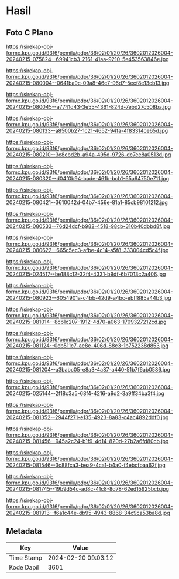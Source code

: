 # Hasil

## Foto C Plano

https://sirekap-obj-formc.kpu.go.id/93f6/pemilu/pdpr/36/02/01/20/26/3602012026004-20240215-075824--69941cb3-2161-41aa-9210-5e453563846e.jpg

https://sirekap-obj-formc.kpu.go.id/93f6/pemilu/pdpr/36/02/01/20/26/3602012026004-20240215-080004--0641ba9c-09a8-46c7-96d7-5ecf8e13cb13.jpg

https://sirekap-obj-formc.kpu.go.id/93f6/pemilu/pdpr/36/02/01/20/26/3602012026004-20240215-080045--a7741d43-3e55-4361-824d-7ebd27c508ba.jpg

https://sirekap-obj-formc.kpu.go.id/93f6/pemilu/pdpr/36/02/01/20/26/3602012026004-20240215-080133--a8500b27-1c21-4652-94fa-4f83314ce65d.jpg

https://sirekap-obj-formc.kpu.go.id/93f6/pemilu/pdpr/36/02/01/20/26/3602012026004-20240215-080210--3c8cbd2b-a94a-495d-9726-dc7ee8a0513d.jpg

https://sirekap-obj-formc.kpu.go.id/93f6/pemilu/pdpr/36/02/01/20/26/3602012026004-20240215-080320--d04f0b94-bade-461b-bcb1-65a64750e711.jpg

https://sirekap-obj-formc.kpu.go.id/93f6/pemilu/pdpr/36/02/01/20/26/3602012026004-20240215-080421--3610042d-04b7-456e-81a1-85cb98101212.jpg

https://sirekap-obj-formc.kpu.go.id/93f6/pemilu/pdpr/36/02/01/20/26/3602012026004-20240215-080533--76d24dcf-b982-4518-98cb-310b40dbbd8f.jpg

https://sirekap-obj-formc.kpu.go.id/93f6/pemilu/pdpr/36/02/01/20/26/3602012026004-20240215-080622--665c5ec3-afbe-4c14-a5f8-333004cd5c4f.jpg

https://sirekap-obj-formc.kpu.go.id/93f6/pemilu/pdpr/36/02/01/20/26/3602012026004-20240215-024517--be188c12-32f4-4331-b9df-6b7013c2a406.jpg

https://sirekap-obj-formc.kpu.go.id/93f6/pemilu/pdpr/36/02/01/20/26/3602012026004-20240215-080923--6054901a-c4bb-42d9-a4bc-ebff885a44b3.jpg

https://sirekap-obj-formc.kpu.go.id/93f6/pemilu/pdpr/36/02/01/20/26/3602012026004-20240215-081014--8cb1c207-1912-4d70-a063-1709327212cd.jpg

https://sirekap-obj-formc.kpu.go.id/93f6/pemilu/pdpr/36/02/01/20/26/3602012026004-20240215-081124--0cb511c7-ae8e-406d-88c3-1b752238d853.jpg

https://sirekap-obj-formc.kpu.go.id/93f6/pemilu/pdpr/36/02/01/20/26/3602012026004-20240215-081204--a3babc05-e8a3-4a87-a440-51b7f6ab0586.jpg

https://sirekap-obj-formc.kpu.go.id/93f6/pemilu/pdpr/36/02/01/20/26/3602012026004-20240215-025144--2f18c3a5-68f4-4216-a9d2-3a9ff34ba3f4.jpg

https://sirekap-obj-formc.kpu.go.id/93f6/pemilu/pdpr/36/02/01/20/26/3602012026004-20240215-081352--2944f271-e135-4923-8a83-c4ac4892ddf0.jpg

https://sirekap-obj-formc.kpu.go.id/93f6/pemilu/pdpr/36/02/01/20/26/3602012026004-20240215-081456--945a2c24-b1f9-4d14-820d-27b2a6fd80cb.jpg

https://sirekap-obj-formc.kpu.go.id/93f6/pemilu/pdpr/36/02/01/20/26/3602012026004-20240215-081546--3c88fca3-bea9-4ca1-b4a0-f4ebcfbaa62f.jpg

https://sirekap-obj-formc.kpu.go.id/93f6/pemilu/pdpr/36/02/01/20/26/3602012026004-20240215-081745--19b9d54c-ad8c-41c8-8d78-62ed15925bcb.jpg

https://sirekap-obj-formc.kpu.go.id/93f6/pemilu/pdpr/36/02/01/20/26/3602012026004-20240215-081913--f6a1c44e-db95-4943-8868-34c9ca53ba8d.jpg


## Metadata

| Key        | Value               |
| ---------- | ------------------- |
| Time Stamp | 2024-02-20 09:03:12 |
| Kode Dapil | 3601                |




